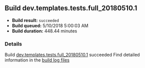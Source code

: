 ## Build dev.templates.tests.full_20180510.1
- **Build result:** `succeeded`
- **Build queued:** 5/10/2018 5:00:03 AM
- **Build duration:** 448.44 minutes
### Details
Build [dev.templates.tests.full_20180510.1](https://winappstudio.visualstudio.com/web/build.aspx?pcguid=a4ef43be-68ce-4195-a619-079b4d9834c2&builduri=vstfs%3a%2f%2f%2fBuild%2fBuild%2f25652) succeeded
Find detailed information in the [build log files](https://uwpctdiags.blob.core.windows.net/buildlogs/dev.templates.tests.full_20180510.1_logs.zip)
